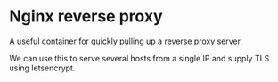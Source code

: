 # Nginx reverse proxy

A useful container for quickly pulling up a reverse proxy server.

We can use this to serve several hosts from a single IP and supply
TLS using letsencrypt.

